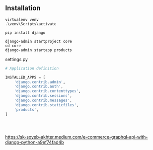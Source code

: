 ## Installation 

```
virtualenv venv
.\venv\Scripts\activate
```

```
pip install django
```

```
django-admin startproject core
cd core
django-admin startapp products
```

settings.py 
```py
# Application definition

INSTALLED_APPS = [
    'django.contrib.admin',
    'django.contrib.auth',
    'django.contrib.contenttypes',
    'django.contrib.sessions',
    'django.contrib.messages',
    'django.contrib.staticfiles',
    'products',
]
```


```

```



```

```


```

```


https://sk-soyeb-akhter.medium.com/e-commerce-graphql-api-with-django-python-a9ef74fad4b